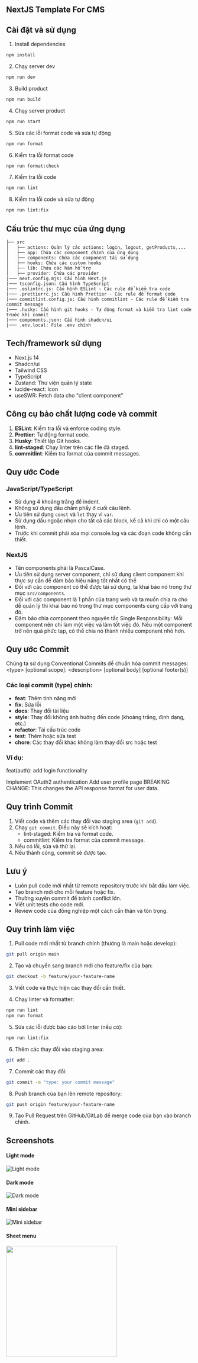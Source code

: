 ## NextJS Template For CMS

## Cài đặt và sử dụng

1. Install dependencies

```bash
npm install
```

2. Chạy server dev

```bash
npm run dev
```

3. Build product

```bash
npm run build
```

4. Chạy server product

```bash
npm run start
```

5. Sửa các lỗi format code và sửa tự động

```bash
npm run format
```

6. Kiểm tra lỗi format code

```bash
npm run format:check
```

7. Kiểm tra lỗi code

```bash
npm run lint
```

8. Kiểm tra lỗi code và sửa tự động

```bash
npm run lint:fix
```

## Cấu trúc thư mục của ứng dụng

```
├── src
│   ├── actions: Quản lý các actions: login, logout, getProducts,...
│   ├── app: Chứa các component chính của ứng dụng
│   ├── components: Chứa các component tái sử dụng
│   ├── hooks: Chứa các custom hooks
│   ├── lib: Chứa các hàm hỗ trợ
│   ├── provider: Chứa các provider
|─── next.config.mjs: Cấu hình Next.js
|─── tsconfig.json: Cấu hình TypeScript
|─── .eslintrc.js: Cấu hình ESLint - Các rule để kiểm tra code
|─── .prettierrc.js: Cấu hình Prettier - Các rule để format code
|─── commitlint.config.js: Cấu hình commitlint - Các rule để kiểm tra commit message
|─── .husky: Cấu hình git hooks - Tự động format và kiểm tra lint code trước khi commit
|─── components.json: Cấu hình shadcn/ui
|─── .env.local: File .env chính
```

## Tech/framework sử dụng

-   Next.js 14
-   Shadcn/ui
-   Tailwind CSS
-   TypeScript
-   Zustand: Thư viện quản lý state
-   lucide-react: Icon
-   useSWR: Fetch data cho "client component"

## Công cụ bảo chất lượng code và commit

1. **ESLint**: Kiểm tra lỗi và enforce coding style.
2. **Prettier**: Tự động format code.
3. **Husky**: Thiết lập Git hooks.
4. **lint-staged**: Chạy linter trên các file đã staged.
5. **commitlint**: Kiểm tra format của commit messages.

## Quy ước Code

### JavaScript/TypeScript

-   Sử dụng 4 khoảng trắng để indent.
-   Không sử dụng dấu chấm phẩy ở cuối câu lệnh.
-   Ưu tiên sử dụng `const` và `let` thay vì `var`.
-   Sử dụng dấu ngoặc nhọn cho tất cả các block, kể cả khi chỉ có một câu lệnh.
-   Trước khi commit phải xóa mọi console.log và các đoạn code không cần thiết.

### NextJS

-   Tên components phải là PascalCase.
-   Ưu tiên sử dụng server component, chỉ sử dụng client component khi thực sự cần để đảm bảo hiệu năng tốt nhất có thể
-   Đối với các component có thể được tái sử dụng, ta khai báo nó trong thư mục `src/components`.
-   Đối với các component là 1 phần của trang web và ta muốn chia ra cho dễ quản lý thì khai báo nó trong thư mục components cùng cấp với trang đó.
-   Đảm bảo chia component theo nguyên tắc Single Responsibility: Mỗi component nên chỉ làm một việc và làm tốt việc đó. Nếu một component trở nên quá phức tạp, có thể chia nó thành nhiều component nhỏ hơn.

## Quy ước Commit

Chúng ta sử dụng Conventional Commits để chuẩn hóa commit messages:
<type\> [optional scope]: <description\> [optional body] [optional footer(s)]

### Các loại commit (type) chính:

-   **feat**: Thêm tính năng mới
-   **fix**: Sửa lỗi
-   **docs**: Thay đổi tài liệu
-   **style**: Thay đổi không ảnh hưởng đến code (khoảng trắng, định dạng, etc.)
-   **refactor**: Tái cấu trúc code
-   **test**: Thêm hoặc sửa test
-   **chore**: Các thay đổi khác không làm thay đổi src hoặc test

### Ví dụ:

feat(auth): add login functionality

Implement OAuth2 authentication
Add user profile page
BREAKING CHANGE: This changes the API response format for user data.

## Quy trình Commit

1. Viết code và thêm các thay đổi vào staging area (`git add`).
2. Chạy `git commit`. Điều này sẽ kích hoạt:
    - lint-staged: Kiểm tra và format code.
    - commitlint: Kiểm tra format của commit message.
3. Nếu có lỗi, sửa và thử lại.
4. Nếu thành công, commit sẽ được tạo.

## Lưu ý

-   Luôn pull code mới nhất từ remote repository trước khi bắt đầu làm việc.
-   Tạo branch mới cho mỗi feature hoặc fix.
-   Thường xuyên commit để tránh conflict lớn.
-   Viết unit tests cho code mới.
-   Review code của đồng nghiệp một cách cẩn thận và tôn trọng.

## Quy trình làm việc

1. Pull code mới nhất từ branch chính (thường là main hoặc develop):

```bash
git pull origin main
```

2. Tạo và chuyển sang branch mới cho feature/fix của bạn:

```bash
git checkout -b feature/your-feature-name
```

3. Viết code và thực hiện các thay đổi cần thiết.

4. Chạy linter và formatter:

```bash
npm run lint
npm run format
```

5. Sửa các lỗi được báo cáo bởi linter (nếu có):

```bash
npm run lint:fix
```

6. Thêm các thay đổi vào staging area:

```bash
git add .
```

7. Commit các thay đổi:

```bash
git commit -m "type: your commit message"
```

8. Push branch của bạn lên remote repository:

```bash
git push origin feature/your-feature-name
```

9. Tạo Pull Request trên GitHub/GitLab để merge code của bạn vào branch chính.

## Screenshots

#### Light mode

![Light mode](/screenshots/screenshot-1.png)

#### Dark mode

![Dark mode](/screenshots/screenshot-2.png)

#### Mini sidebar

![Mini sidebar](/screenshots/screenshot-3.png)

#### Sheet menu

<img src="/screenshots/screenshot-4.png" width="300">
